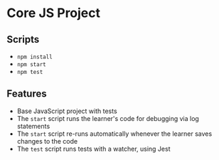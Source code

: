 # Core JS Project

## Scripts

- `npm install`
- `npm start`
- `npm test`

## Features

- Base JavaScript project with tests
- The `start` script runs the learner's code for debugging via log statements
- The `start` script re-runs automatically whenever the learner saves changes to the code
- The `test` script runs tests with a watcher, using Jest
